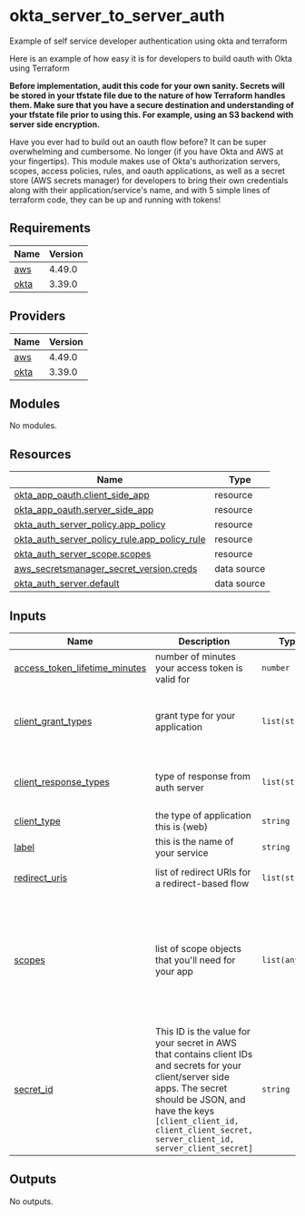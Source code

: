 # okta_server_to_server_auth
Example of self service developer authentication using okta and terraform

Here is an example of how easy it is for developers to build oauth with Okta using Terraform

**Before implementation, audit this code for your own sanity.  Secrets will be stored in your tfstate file due to the nature of how Terraform handles them.  Make sure that you have a secure destination and understanding of your tfstate file prior to using this.  For example, using an S3 backend with server side encryption.**

Have you ever had to build out an oauth flow before?  It can be super overwhelming and cumbersome.  No longer (if you have Okta and AWS at your fingertips).  This module makes use of Okta's authorization servers, scopes, access policies, rules, and oauth applications, as well as a secret store (AWS secrets manager) for developers to bring their own credentials along with their application/service's name, and with 5 simple lines of terraform code, they can be up and running with tokens!
## Requirements

| Name | Version |
|------|---------|
| <a name="requirement_aws"></a> [aws](#requirement\_aws) | 4.49.0 |
| <a name="requirement_okta"></a> [okta](#requirement\_okta) | 3.39.0 |

## Providers

| Name | Version |
|------|---------|
| <a name="provider_aws"></a> [aws](#provider\_aws) | 4.49.0 |
| <a name="provider_okta"></a> [okta](#provider\_okta) | 3.39.0 |

## Modules

No modules.

## Resources

| Name | Type |
|------|------|
| [okta_app_oauth.client_side_app](https://registry.terraform.io/providers/okta/okta/3.39.0/docs/resources/app_oauth) | resource |
| [okta_app_oauth.server_side_app](https://registry.terraform.io/providers/okta/okta/3.39.0/docs/resources/app_oauth) | resource |
| [okta_auth_server_policy.app_policy](https://registry.terraform.io/providers/okta/okta/3.39.0/docs/resources/auth_server_policy) | resource |
| [okta_auth_server_policy_rule.app_policy_rule](https://registry.terraform.io/providers/okta/okta/3.39.0/docs/resources/auth_server_policy_rule) | resource |
| [okta_auth_server_scope.scopes](https://registry.terraform.io/providers/okta/okta/3.39.0/docs/resources/auth_server_scope) | resource |
| [aws_secretsmanager_secret_version.creds](https://registry.terraform.io/providers/hashicorp/aws/4.49.0/docs/data-sources/secretsmanager_secret_version) | data source |
| [okta_auth_server.default](https://registry.terraform.io/providers/okta/okta/3.39.0/docs/data-sources/auth_server) | data source |

## Inputs

| Name | Description | Type | Default | Required |
|------|-------------|------|---------|:--------:|
| <a name="input_access_token_lifetime_minutes"></a> [access\_token\_lifetime\_minutes](#input\_access\_token\_lifetime\_minutes) | number of minutes your access token is valid for | `number` | `5` | no |
| <a name="input_client_grant_types"></a> [client\_grant\_types](#input\_client\_grant\_types) | grant type for your application | `list(string)` | <pre>[<br>  "client_credentials",<br>  "authorization_code",<br>  "implicit"<br>]</pre> | no |
| <a name="input_client_response_types"></a> [client\_response\_types](#input\_client\_response\_types) | type of response from auth server | `list(string)` | <pre>[<br>  "token",<br>  "code"<br>]</pre> | no |
| <a name="input_client_type"></a> [client\_type](#input\_client\_type) | the type of application this is (web) | `string` | `"web"` | no |
| <a name="input_label"></a> [label](#input\_label) | this is the name of your service | `string` | n/a | yes |
| <a name="input_redirect_uris"></a> [redirect\_uris](#input\_redirect\_uris) | list of redirect URIs for a redirect-based flow | `list(string)` | <pre>[<br>  "https://google.com"<br>]</pre> | no |
| <a name="input_scopes"></a> [scopes](#input\_scopes) | list of scope objects that you'll need for your app | `list(any)` | <pre>[<br>  {<br>    "description": "admin permission for your services object",<br>    "name": "service.object.admin"<br>  },<br>  {<br>    "description": "read permission for your service's object",<br>    "name": "service.object.read"<br>  }<br>]</pre> | no |
| <a name="input_secret_id"></a> [secret\_id](#input\_secret\_id) | This ID is the value for your secret in AWS that contains client IDs and secrets for your client/server side apps.  The secret should be JSON, and have the keys `[client_client_id, client_client_secret, server_client_id, server_client_secret]` | `string` | n/a | yes |

## Outputs

No outputs.
